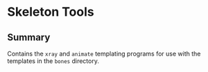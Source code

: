 # Skeleton Tools

## Summary

Contains the `xray` and `animate` templating programs
for use with the templates in the `bones` directory.

